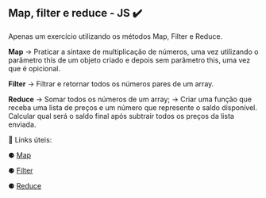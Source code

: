 ## Map, filter e reduce - JS ✔️

Apenas um exercício utilizando os métodos Map, Filter e Reduce.

**Map** -> Praticar a sintaxe de multiplicação de números, uma vez utilizando o parâmetro this de um objeto criado e depois sem parâmetro this, uma vez que é opicional.

**Filter** -> Filtrar e retornar todos os números pares de um array.

**Reduce** -> Somar todos os números de um array;
       -> Criar uma função que receba uma lista de preços e um número que represente o saldo disponível. Calcular qual será o saldo final após subtrair todos os preços          da lista enviada.

🔗 Links úteis:

⚈ [Map](https://developer.mozilla.org/pt-BR/docs/Web/JavaScript/Reference/Global_Objects/Array/map)

⚈ [Filter](https://developer.mozilla.org/pt-BR/docs/Web/JavaScript/Reference/Global_Objects/Array/filter)

⚈ [Reduce](https://developer.mozilla.org/pt-BR/docs/Web/JavaScript/Reference/Global_Objects/Array/reduce)
